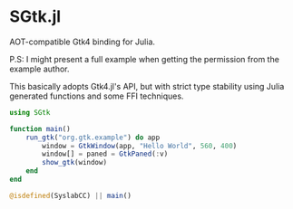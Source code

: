 # SGtk.jl

AOT-compatible Gtk4 binding for Julia.

P.S: I might present a full example when getting the permission from the example author.

This basically adopts Gtk4.jl's API, but with strict type stability using Julia generated functions and some FFI techniques.

```julia
using SGtk

function main()
    run_gtk("org.gtk.example") do app
        window = GtkWindow(app, "Hello World", 560, 400)
        window[] = paned = GtkPaned(:v)
        show_gtk(window)
    end
end

@isdefined(SyslabCC) || main()
```
